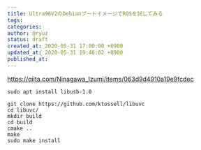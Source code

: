 ```yaml
---
title: Ultra96V2のDebianブートイメージでROSを試してみる
tags: 
categories: 
author: @ryuz
status: draft
created_at: 2020-05-31 17:00:00 +0900
updated_at: 2020-05-31 19:46:02 +0900
published_at: 
---
```

https://qiita.com/Ninagawa_Izumi/items/063d9d4910a19e9fcdec


```
sudo apt install libusb-1.0
```


```
git clone https://github.com/ktossell/libuvc
cd libuvc/
mkdir build
cd build
cmake ..
make
sudo make install
```

